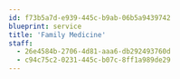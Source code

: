 ```yaml
---
id: f73b5a7d-e939-445c-b9ab-06b5a9439742
blueprint: service
title: 'Family Medicine'
staff:
  - 26e4584b-2706-4d81-aaa6-db292493760d
  - c94c75c2-0231-445c-b07c-8ff1a989de29
---
```

